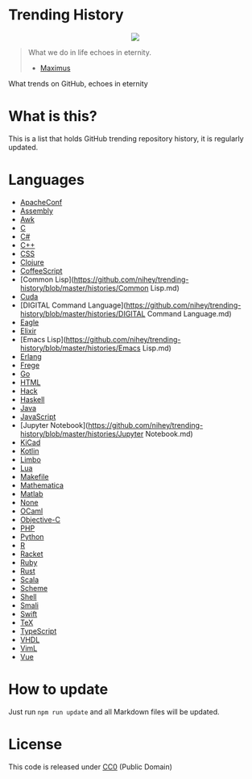 # Trending History

<p align="center">
  <a href="http://www.macdrifter.com/theme/images/octocat-black.svg">
    <img src="https://raw.githubusercontent.com/nihey/trending-history/master/old-octocat.png"/>
  </a>
</p>

> What we do in life echoes in eternity.
> - [Maximus](http://www.imdb.com/title/tt0172495/quotes)

What trends on GitHub, echoes in eternity

# What is this?
This is a list that holds GitHub trending repository history, it is regularly
updated.

# Languages
  - [ApacheConf](https://github.com/nihey/trending-history/blob/master/histories/ApacheConf.md)
  - [Assembly](https://github.com/nihey/trending-history/blob/master/histories/Assembly.md)
  - [Awk](https://github.com/nihey/trending-history/blob/master/histories/Awk.md)
  - [C](https://github.com/nihey/trending-history/blob/master/histories/C.md)
  - [C#](https://github.com/nihey/trending-history/blob/master/histories/C#.md)
  - [C++](https://github.com/nihey/trending-history/blob/master/histories/C++.md)
  - [CSS](https://github.com/nihey/trending-history/blob/master/histories/CSS.md)
  - [Clojure](https://github.com/nihey/trending-history/blob/master/histories/Clojure.md)
  - [CoffeeScript](https://github.com/nihey/trending-history/blob/master/histories/CoffeeScript.md)
  - [Common Lisp](https://github.com/nihey/trending-history/blob/master/histories/Common Lisp.md)
  - [Cuda](https://github.com/nihey/trending-history/blob/master/histories/Cuda.md)
  - [DIGITAL Command Language](https://github.com/nihey/trending-history/blob/master/histories/DIGITAL Command Language.md)
  - [Eagle](https://github.com/nihey/trending-history/blob/master/histories/Eagle.md)
  - [Elixir](https://github.com/nihey/trending-history/blob/master/histories/Elixir.md)
  - [Emacs Lisp](https://github.com/nihey/trending-history/blob/master/histories/Emacs Lisp.md)
  - [Erlang](https://github.com/nihey/trending-history/blob/master/histories/Erlang.md)
  - [Frege](https://github.com/nihey/trending-history/blob/master/histories/Frege.md)
  - [Go](https://github.com/nihey/trending-history/blob/master/histories/Go.md)
  - [HTML](https://github.com/nihey/trending-history/blob/master/histories/HTML.md)
  - [Hack](https://github.com/nihey/trending-history/blob/master/histories/Hack.md)
  - [Haskell](https://github.com/nihey/trending-history/blob/master/histories/Haskell.md)
  - [Java](https://github.com/nihey/trending-history/blob/master/histories/Java.md)
  - [JavaScript](https://github.com/nihey/trending-history/blob/master/histories/JavaScript.md)
  - [Jupyter Notebook](https://github.com/nihey/trending-history/blob/master/histories/Jupyter Notebook.md)
  - [KiCad](https://github.com/nihey/trending-history/blob/master/histories/KiCad.md)
  - [Kotlin](https://github.com/nihey/trending-history/blob/master/histories/Kotlin.md)
  - [Limbo](https://github.com/nihey/trending-history/blob/master/histories/Limbo.md)
  - [Lua](https://github.com/nihey/trending-history/blob/master/histories/Lua.md)
  - [Makefile](https://github.com/nihey/trending-history/blob/master/histories/Makefile.md)
  - [Mathematica](https://github.com/nihey/trending-history/blob/master/histories/Mathematica.md)
  - [Matlab](https://github.com/nihey/trending-history/blob/master/histories/Matlab.md)
  - [None](https://github.com/nihey/trending-history/blob/master/histories/None.md)
  - [OCaml](https://github.com/nihey/trending-history/blob/master/histories/OCaml.md)
  - [Objective-C](https://github.com/nihey/trending-history/blob/master/histories/Objective-C.md)
  - [PHP](https://github.com/nihey/trending-history/blob/master/histories/PHP.md)
  - [Python](https://github.com/nihey/trending-history/blob/master/histories/Python.md)
  - [R](https://github.com/nihey/trending-history/blob/master/histories/R.md)
  - [Racket](https://github.com/nihey/trending-history/blob/master/histories/Racket.md)
  - [Ruby](https://github.com/nihey/trending-history/blob/master/histories/Ruby.md)
  - [Rust](https://github.com/nihey/trending-history/blob/master/histories/Rust.md)
  - [Scala](https://github.com/nihey/trending-history/blob/master/histories/Scala.md)
  - [Scheme](https://github.com/nihey/trending-history/blob/master/histories/Scheme.md)
  - [Shell](https://github.com/nihey/trending-history/blob/master/histories/Shell.md)
  - [Smali](https://github.com/nihey/trending-history/blob/master/histories/Smali.md)
  - [Swift](https://github.com/nihey/trending-history/blob/master/histories/Swift.md)
  - [TeX](https://github.com/nihey/trending-history/blob/master/histories/TeX.md)
  - [TypeScript](https://github.com/nihey/trending-history/blob/master/histories/TypeScript.md)
  - [VHDL](https://github.com/nihey/trending-history/blob/master/histories/VHDL.md)
  - [VimL](https://github.com/nihey/trending-history/blob/master/histories/VimL.md)
  - [Vue](https://github.com/nihey/trending-history/blob/master/histories/Vue.md)

# How to update
Just run `npm run update` and all Markdown files will be updated.

# License

This code is released under
[CC0](http://creativecommons.org/publicdomain/zero/1.0/) (Public Domain)
